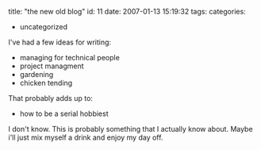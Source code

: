 title: "the new old blog"
id: 11
date: 2007-01-13 15:19:32
tags: 
categories: 
- uncategorized

I've had a few ideas for writing:

* managing for technical people
* project managment
* gardening 
* chicken tending

That probably adds up to:
* how to be a serial hobbiest

I don't know.  This is probably something that I actually know about.  Maybe i'll just mix myself a drink and enjoy my day off.
